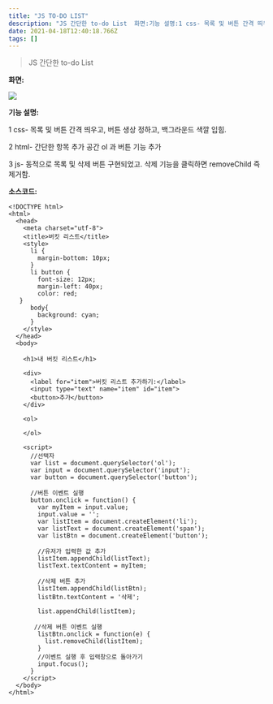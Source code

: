 ```yaml
---
title: "JS TO-DO LIST"
description: "JS 간단한 to-do List  화면:기능 설명:1 css- 목록 및 버튼 간격 띄우고, 버튼 생상 정하고, 백그라운드 색깔 입힘.2 html- 간단한 항목 추가 공간 ol 과 버튼 기능 추가3 js- 동적으로 목록 및 삭제 버튼 구현되었고. 삭제 기능을 클릭하면 r"
date: 2021-04-18T12:40:18.766Z
tags: []
---
```

> JS 간단한 to-do List  

**화면:**

![](/images/956b3467-acfb-456f-a837-5d81bc373976-image.png)

**기능 설명:**

1 css- 목록 및 버튼 간격 띄우고, 버튼 생상 정하고, 백그라운드 색깔 입힘.

2 html- 간단한 항목 추가 공간 ol 과 버튼 기능 추가

3 js- 동적으로 목록 및 삭제 버튼 구현되었고. 삭제 기능을 클릭하면 removeChild 즉 제거함.

**소스코드:**

```
<!DOCTYPE html>
<html>
  <head>
    <meta charset="utf-8">
    <title>버킷 리스트</title>
    <style>
      li {
        margin-bottom: 10px;
      }
      li button {
        font-size: 12px;
        margin-left: 40px;
        color: red;
   }
      body{
        background: cyan; 
      }
    </style>
  </head>
  <body>

    <h1>내 버킷 리스트</h1>

    <div>
      <label for="item">버킷 리스트 추가하기:</label>
      <input type="text" name="item" id="item">
      <button>추가</button>
    </div>

    <ol>

    </ol>

    <script>
      //선택자
      var list = document.querySelector('ol');
      var input = document.querySelector('input');
      var button = document.querySelector('button');
      
      //버튼 이벤트 실행
      button.onclick = function() {
        var myItem = input.value;
        input.value = '';
        var listItem = document.createElement('li');
        var listText = document.createElement('span');
        var listBtn = document.createElement('button');
        
        //유저가 입력한 값 추가
        listItem.appendChild(listText);
        listText.textContent = myItem;
        
        //삭제 버튼 추가
        listItem.appendChild(listBtn);
        listBtn.textContent = '삭제';
        
        list.appendChild(listItem);
       
       //삭제 버튼 이벤트 실행
        listBtn.onclick = function(e) {
          list.removeChild(listItem);
        }
        //이벤트 실행 후 입력창으로 돌아가기
        input.focus();
      }
    </script>
  </body>
</html>
```